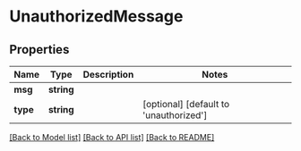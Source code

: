 # UnauthorizedMessage

## Properties
Name | Type | Description | Notes
------------ | ------------- | ------------- | -------------
**msg** | **string** |  | 
**type** | **string** |  | [optional] [default to 'unauthorized']

[[Back to Model list]](../../README.md#documentation-for-models) [[Back to API list]](../../README.md#documentation-for-api-endpoints) [[Back to README]](../../README.md)

